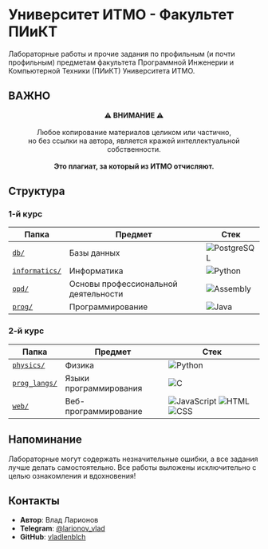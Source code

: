 # Университет ИТМО - Факультет ПИиКТ

Лабораторные работы и прочие задания по профильным (и почти профильным) предметам факультета Программной Инженерии и Компьютерной Техники (ПИиКТ) Университета ИТМО.

## ВАЖНО

<p align="center">
    <strong>⚠️ ВНИМАНИЕ ⚠️</strong><br><br>
    Любое копирование материалов целиком или частично,<br>
    но без ссылки на автора, является кражей интеллектуальной собственности.<br><br>
    <strong>Это плагиат, за который из ИТМО отчисляют.</strong>
</p>

## Структура

### 1-й курс

| Папка | Предмет | Стек |
|-------|---------|------------|
| [`db/`](1_course/db/) | Базы данных | ![PostgreSQL](https://img.shields.io/badge/PostgreSQL-4169E1?style=flat&logo=postgresql&logoColor=white) |
| [`informatics/`](1_course/informatics/) | Информатика | ![Python](https://img.shields.io/badge/Python-3776AB?style=flat&logo=python&logoColor=white) |
| [`opd/`](1_course/opd/) | Основы профессиональной деятельности | ![Assembly](https://img.shields.io/badge/Assembly-6E4C13?style=flat&logo=assemblyscript&logoColor=white) |
| [`prog/`](1_course/prog/) | Программирование | ![Java](https://img.shields.io/badge/Java-ED8B00?style=flat&logo=java&logoColor=white) |

### 2-й курс

| Папка | Предмет | Стек |
|-------|---------|------------|
| [`physics/`](2_course/physics/) | Физика | ![Python](https://img.shields.io/badge/Python-3776AB?style=flat&logo=python&logoColor=white) |
| [`prog_langs/`](2_course/prog_langs/) | Языки программирования | ![C](https://img.shields.io/badge/C-A8B9CC?style=flat&logo=c&logoColor=black) |
| [`web/`](2_course/web/) | Веб-программирование | ![JavaScript](https://img.shields.io/badge/JavaScript-F7DF1E?style=flat&logo=javascript&logoColor=black) ![HTML](https://img.shields.io/badge/HTML-E34F26?style=flat&logo=html5&logoColor=white) ![CSS](https://img.shields.io/badge/CSS-1572B6?style=flat&logo=css3&logoColor=white) |

## Напоминание

Лабораторные могут содержать незначительные ошибки, а все задания лучше делать самостоятельно. Все работы выложены исключительно с целью ознакомления и вдохновения!

## Контакты

- **Автор**: Влад Ларионов
- **Telegram**: [@larionov_vlad](https://t.me/larionov_vlad)
- **GitHub**: [vladlenblch](https://github.com/vladlenblch)
